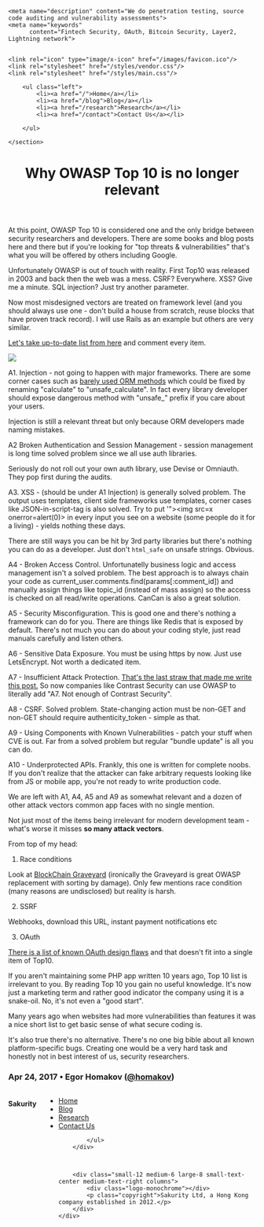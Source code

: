 
<!doctype html>
<html class="no-js" xmlns="https://www.w3.org/1999/xhtml"
      xmlns:fb="https://ogp.me/ns/fb#">
<head>
<base href="https://sakurity.com" />

  <meta charset="utf-8">
  <meta http-equiv="X-UA-Compatible" content="IE=edge">
  <meta name="viewport" content="width=device-width, initial-scale=1">

  <title>Why OWASP Top 10 is no longer relevant</title>

    <meta name="description" content="We do penetration testing, source code auditing and vulnerability assessments">
    <meta name="keywords"
          content="Fintech Security, OAuth, Bitcoin Security, Layer2, Lightning network">


    <link rel="icon" type="image/x-icon" href="/images/favicon.ico"/>
    <link rel="stylesheet" href="/styles/vendor.css"/>
    <link rel="stylesheet" href="/styles/main.css"/>
<meta property="og:image" content="https://www.sakurity.com/images/sakurity-logo@2x.png" />


  <link rel="canonical" href="https://sakurity.com/blog/2017/04/24/owasp.mdown">
  <link rel="alternate" type="application/rss+xml" title="The Sakurity Blog" href="https://sakurity.com/blog/feed.xml" />



</head>

<body>



<nav class="top-bar row" data-topbar>
    <section class="top-bar-section">

        <ul class="left">
            <li><a href="/">Home</a></li>
            <li><a href="/blog">Blog</a></li>
            <li><a href="/research">Research</a></li>
            <li><a href="/contact">Contact Us</a></li>

        </ul>

    </section>
</nav>
    <div class="page-content">
      <div class="wrapper">

<div class="post">

  <header class="post-header">
    <h1 class="post-title">Why OWASP Top 10 is no longer relevant</h1>
  </header>

  <article class="post-content">
At this point, OWASP Top 10 is considered one and the only bridge between security researchers and developers. There are some books and blog posts here and there but if you're looking for "top threats & vulnerabilities" that's what you will be offered by others including Google.

Unfortunately OWASP is out of touch with reality. First Top10 was released in 2003 and back then the web was a mess. CSRF? Everywhere. XSS? Give me a minute. SQL injection? Just try another parameter.

Now most misdesigned vectors are treated on framework level (and you should always use one - don't build a house from scratch, reuse blocks that have proven track record). I will use Rails as an example but others are very similar.

<a href="https://www.owasp.org/index.php/Top_10_2017-Top_10">Let's take up-to-date list from here</a> and comment every item.

<img src="imgs/owasp.png">

A1. Injection - not going to happen with major frameworks. There are some corner cases such as <a href="https://rails-sqli.org/">barely used ORM methods</a> which could be fixed by renaming "calculate" to "unsafe_calculate". In fact every library developer should expose dangerous method with "unsafe_" prefix if you care about your users.

Injection is still a relevant threat but only because ORM developers made naming mistakes. 

A2 Broken Authentication and Session Management - session management is long time solved problem since we all use auth libraries. 

Seriously do not roll out your own auth library, use Devise or Omniauth. They pop first during the audits.

A3. XSS - (should be under A1 Injection) is generally solved problem. The output uses templates, client side frameworks use templates, corner cases like JSON-in-script-tag is also solved. Try to put &#39;&quot;&gt;&lt;img src=x onerror=alert(0)&gt; in every input you see on a website (some people do it for a living) - yields nothing these days.

There are still ways you can be hit by 3rd party libraries but there's nothing you can do as a developer. Just don't `html_safe` on unsafe strings. Obvious.

A4 - Broken Access Control. Unfortunatelly business logic and access management isn't a solved problem. The best approach is to always chain your code as current_user.comments.find(params[:comment_id]) and manually assign things like topic_id (instead of mass assign) so the access is checked on all read/write operations. CanCan is also a great solution.

A5 - Security Misconfiguration. This is good one and there's nothing a framework can do for you. There are things like Redis that is exposed by default. There's not much you can do about your coding style, just read manuals carefully and listen others.  

A6 - Sensitive Data Exposure. You must be using https by now. Just use LetsEncrypt. Not worth a dedicated item.

A7 - Insufficient Attack Protection. <a href="http://www.skeletonscribe.net/2017/04/abusing-owasp.html">That's the last straw that made me write this post.</a> So now companies like Contrast Security can use OWASP to literally add "A7. Not enough of Contrast Security". 

A8 - CSRF. Solved problem. State-changing action must be non-GET and non-GET should require authenticity_token - simple as that.

A9 - Using Components with Known Vulnerabilities - patch your stuff when CVE is out. Far from a solved problem but regular "bundle update" is all you can do.

A10 - Underprotected APIs. Frankly, this one is written for complete noobs. If you don't realize that the attacker can fake arbitrary requests looking like from JS or mobile app, you're not ready to write production code.

We are left with A1, A4, A5 and A9 as somewhat relevant and a dozen of other attack vectors common app faces with no single mention. 

Not just most of the items being irrelevant for modern development team - what's worse it misses **so many attack vectors**. 

From top of my head:

1. Race conditions

Look at <a href="https://magoo.github.io/Blockchain-Graveyard/">BlockChain Graveyard</a> (ironically the Graveyard is great OWASP replacement with sorting by damage). Only few mentions race condition (many reasons are undisclosed) but reality is harsh.

2. SSRF

Webhooks, download this URL, instant payment notifications etc

3. OAuth

<a href="https://sakurity.com/oauth">There is a list of known OAuth design flaws</a> and that doesn't fit into a single item of Top10.

If you aren't maintaining some PHP app written 10 years ago, Top 10 list is irrelevant to you. By reading Top 10 you gain no useful knowledge. It's now just a marketing term and rather good indicator the company using it is a snake-oil. No, it's not even a "good start".

Many years ago when websites had more vulnerabilities than features it was a nice short list to get basic sense of what secure coding is.

It's also true there's no alternative. There's no one big bible about all known platform-specific bugs. Creating one would be a very hard task and honestly not in best interest of us, security researchers.



<h3>Apr 24, 2017 • Egor Homakov (<a href='https://twitter.com/homakov'>@homakov</a>)</h3>



  </article>






<div id="spot-im-frame-inpage" data-post-id=""></div>


</div></div>



<div class="content">


</div>



<footer>
    <div class="row">
        <div class="small-6 medium-3 large-2 columns">
            <h4>Sakurity</h4>
            <ul>
            <li><a href="/">Home</a></li>
            <li><a href="/blog">Blog</a></li>
            <li><a href="/research">Research</a></li>
            <li><a href="/contact">Contact Us</a></li>

            </ul>
        </div>



        <div class="small-12 medium-6 large-8 small-text-center medium-text-right columns">
            <div class="logo-monochrome"></div>
            <p class="copyright">Sakurity Ltd, a Hong Kong company established in 2012.</p>
        </div>
    </div>
</footer>
</body>
</html>
